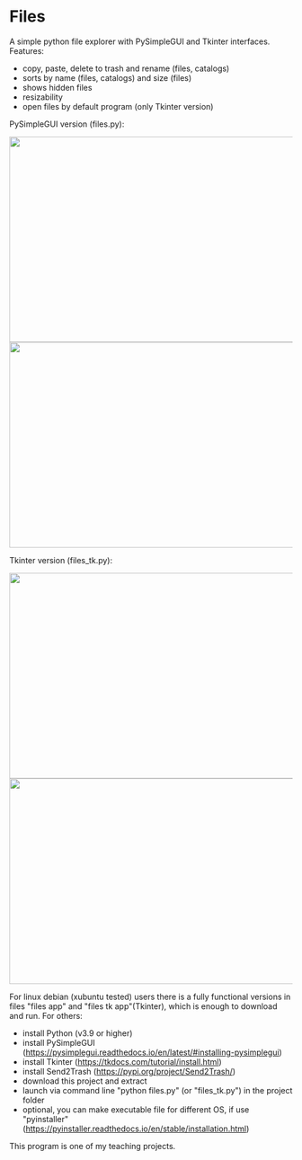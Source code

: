 # Files
A simple python file explorer with PySimpleGUI and Tkinter interfaces. Features:
- copy, paste, delete to trash and rename (files, catalogs)
- sorts by name (files, catalogs) and size (files)
- shows hidden files
- resizability
- open files by default program (only Tkinter version)

PySimpleGUI version (files.py):

<img src="https://github.com/lestec-al/files/raw/main/images/pic_1.png" width="541" height="366" />
<img src="https://github.com/lestec-al/files/raw/main/images/pic_31.png" width="541" height="366" />

Tkinter version (files_tk.py):

<img src="https://github.com/lestec-al/files/raw/main/images/pic_files_tk_1.png" width="541" height="366" />
<img src="https://github.com/lestec-al/files/raw/main/images/pic_files_tk_2.png" width="541" height="366" />

For linux debian (xubuntu tested) users there is a fully functional versions in files "files app" and "files tk app"(Tkinter), which is enough to download and run. For others:
- install Python (v3.9 or higher)
- install PySimpleGUI (https://pysimplegui.readthedocs.io/en/latest/#installing-pysimplegui)
- install Tkinter (https://tkdocs.com/tutorial/install.html)
- install Send2Trash (https://pypi.org/project/Send2Trash/)
- download this project and extract
- launch via command line "python files.py" (or "files_tk.py") in the project folder
- optional, you can make executable file for different OS, if use "pyinstaller" (https://pyinstaller.readthedocs.io/en/stable/installation.html)

This program is one of my teaching projects.
